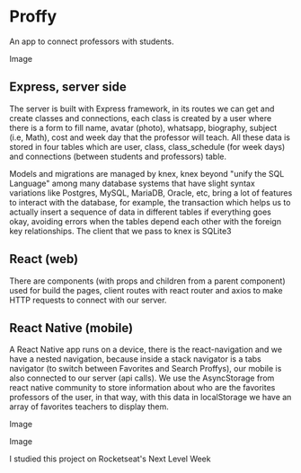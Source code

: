 # Proffy

An app to connect professors with students.

Image

## Express, server side

The server is built with Express framework, in its routes we can get and create classes and connections, each class is created by a user where there is a form to fill name, avatar (photo), whatsapp, biography, subject (i.e, Math), cost and week day that the professor will teach. All these data is stored in four tables which are user, class, class_schedule (for week days) and connections (between students and professors) table.

Models and migrations are managed by knex, knex beyond "unify the SQL Language" among many database systems that have slight syntax variations like Postgres, MySQL, MariaDB, Oracle, etc, bring a lot of features to interact with the database, for example, the transaction which helps us to actually insert a sequence of data in different tables if everything goes okay, avoiding errors when the tables depend each other with the foreign key relationships. The client that we pass to knex is SQLite3

## React (web)

There are components (with props and children from a parent component) used for build the pages, client routes with react router and axios to make HTTP requests to connect with our server.

## React Native (mobile)

A React Native app runs on a device, there is the react-navigation and we have a nested navigation, because inside a stack navigator is a tabs navigator (to switch between Favorites and Search Proffys), our mobile is also connected to our server (api calls). We use the AsyncStorage from react native community to store information about who are the favorites professors of the user, in that way, with this data in localStorage we have an array of favorites teachers to display them.

Image

Image

I studied this project on Rocketseat's Next Level Week
